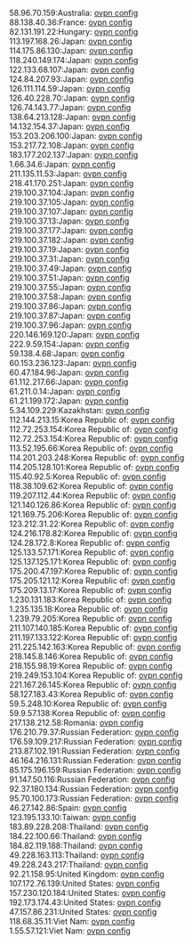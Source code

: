 58.96.70.159:Australia: [ovpn config](vpn/58_96_70_159.ovpn)  
88.138.40.36:France: [ovpn config](vpn/88_138_40_36.ovpn)  
82.131.191.22:Hungary: [ovpn config](vpn/82_131_191_22.ovpn)  
113.197.168.26:Japan: [ovpn config](vpn/113_197_168_26.ovpn)  
114.175.86.130:Japan: [ovpn config](vpn/114_175_86_130.ovpn)  
118.240.149.174:Japan: [ovpn config](vpn/118_240_149_174.ovpn)  
122.133.68.107:Japan: [ovpn config](vpn/122_133_68_107.ovpn)  
124.84.207.93:Japan: [ovpn config](vpn/124_84_207_93.ovpn)  
126.111.114.59:Japan: [ovpn config](vpn/126_111_114_59.ovpn)  
126.40.228.70:Japan: [ovpn config](vpn/126_40_228_70.ovpn)  
126.74.143.77:Japan: [ovpn config](vpn/126_74_143_77.ovpn)  
138.64.213.128:Japan: [ovpn config](vpn/138_64_213_128.ovpn)  
14.132.154.37:Japan: [ovpn config](vpn/14_132_154_37.ovpn)  
153.203.206.100:Japan: [ovpn config](vpn/153_203_206_100.ovpn)  
153.217.72.108:Japan: [ovpn config](vpn/153_217_72_108.ovpn)  
183.177.202.137:Japan: [ovpn config](vpn/183_177_202_137.ovpn)  
1.66.34.6:Japan: [ovpn config](vpn/1_66_34_6.ovpn)  
211.135.11.53:Japan: [ovpn config](vpn/211_135_11_53.ovpn)  
218.41.170.251:Japan: [ovpn config](vpn/218_41_170_251.ovpn)  
219.100.37.104:Japan: [ovpn config](vpn/219_100_37_104.ovpn)  
219.100.37.105:Japan: [ovpn config](vpn/219_100_37_105.ovpn)  
219.100.37.107:Japan: [ovpn config](vpn/219_100_37_107.ovpn)  
219.100.37.13:Japan: [ovpn config](vpn/219_100_37_13.ovpn)  
219.100.37.177:Japan: [ovpn config](vpn/219_100_37_177.ovpn)  
219.100.37.182:Japan: [ovpn config](vpn/219_100_37_182.ovpn)  
219.100.37.19:Japan: [ovpn config](vpn/219_100_37_19.ovpn)  
219.100.37.31:Japan: [ovpn config](vpn/219_100_37_31.ovpn)  
219.100.37.49:Japan: [ovpn config](vpn/219_100_37_49.ovpn)  
219.100.37.51:Japan: [ovpn config](vpn/219_100_37_51.ovpn)  
219.100.37.55:Japan: [ovpn config](vpn/219_100_37_55.ovpn)  
219.100.37.58:Japan: [ovpn config](vpn/219_100_37_58.ovpn)  
219.100.37.86:Japan: [ovpn config](vpn/219_100_37_86.ovpn)  
219.100.37.87:Japan: [ovpn config](vpn/219_100_37_87.ovpn)  
219.100.37.96:Japan: [ovpn config](vpn/219_100_37_96.ovpn)  
220.146.169.120:Japan: [ovpn config](vpn/220_146_169_120.ovpn)  
222.9.59.154:Japan: [ovpn config](vpn/222_9_59_154.ovpn)  
59.138.4.68:Japan: [ovpn config](vpn/59_138_4_68.ovpn)  
60.153.236.123:Japan: [ovpn config](vpn/60_153_236_123.ovpn)  
60.47.184.96:Japan: [ovpn config](vpn/60_47_184_96.ovpn)  
61.112.217.66:Japan: [ovpn config](vpn/61_112_217_66.ovpn)  
61.211.0.14:Japan: [ovpn config](vpn/61_211_0_14.ovpn)  
61.21.199.172:Japan: [ovpn config](vpn/61_21_199_172.ovpn)  
5.34.109.229:Kazakhstan: [ovpn config](vpn/5_34_109_229.ovpn)  
112.144.213.15:Korea Republic of: [ovpn config](vpn/112_144_213_15.ovpn)  
112.72.253.154:Korea Republic of: [ovpn config](vpn/112_72_253_154.ovpn)  
112.72.253.154:Korea Republic of: [ovpn config](vpn/112_72_253_154.ovpn)  
113.52.195.66:Korea Republic of: [ovpn config](vpn/113_52_195_66.ovpn)  
114.201.203.248:Korea Republic of: [ovpn config](vpn/114_201_203_248.ovpn)  
114.205.128.101:Korea Republic of: [ovpn config](vpn/114_205_128_101.ovpn)  
115.40.92.5:Korea Republic of: [ovpn config](vpn/115_40_92_5.ovpn)  
118.38.109.62:Korea Republic of: [ovpn config](vpn/118_38_109_62.ovpn)  
119.207.112.44:Korea Republic of: [ovpn config](vpn/119_207_112_44.ovpn)  
121.140.126.86:Korea Republic of: [ovpn config](vpn/121_140_126_86.ovpn)  
121.169.75.206:Korea Republic of: [ovpn config](vpn/121_169_75_206.ovpn)  
123.212.31.22:Korea Republic of: [ovpn config](vpn/123_212_31_22.ovpn)  
124.216.178.82:Korea Republic of: [ovpn config](vpn/124_216_178_82.ovpn)  
124.28.172.8:Korea Republic of: [ovpn config](vpn/124_28_172_8.ovpn)  
125.133.57.171:Korea Republic of: [ovpn config](vpn/125_133_57_171.ovpn)  
125.137.125.171:Korea Republic of: [ovpn config](vpn/125_137_125_171.ovpn)  
175.200.47.197:Korea Republic of: [ovpn config](vpn/175_200_47_197.ovpn)  
175.205.121.12:Korea Republic of: [ovpn config](vpn/175_205_121_12.ovpn)  
175.209.13.17:Korea Republic of: [ovpn config](vpn/175_209_13_17.ovpn)  
1.230.131.183:Korea Republic of: [ovpn config](vpn/1_230_131_183.ovpn)  
1.235.135.18:Korea Republic of: [ovpn config](vpn/1_235_135_18.ovpn)  
1.239.79.205:Korea Republic of: [ovpn config](vpn/1_239_79_205.ovpn)  
211.107.140.185:Korea Republic of: [ovpn config](vpn/211_107_140_185.ovpn)  
211.197.133.122:Korea Republic of: [ovpn config](vpn/211_197_133_122.ovpn)  
211.225.142.163:Korea Republic of: [ovpn config](vpn/211_225_142_163.ovpn)  
218.145.8.146:Korea Republic of: [ovpn config](vpn/218_145_8_146.ovpn)  
218.155.98.19:Korea Republic of: [ovpn config](vpn/218_155_98_19.ovpn)  
219.249.153.104:Korea Republic of: [ovpn config](vpn/219_249_153_104.ovpn)  
221.167.26.145:Korea Republic of: [ovpn config](vpn/221_167_26_145.ovpn)  
58.127.183.43:Korea Republic of: [ovpn config](vpn/58_127_183_43.ovpn)  
59.5.248.10:Korea Republic of: [ovpn config](vpn/59_5_248_10.ovpn)  
59.9.57.138:Korea Republic of: [ovpn config](vpn/59_9_57_138.ovpn)  
217.138.212.58:Romania: [ovpn config](vpn/217_138_212_58.ovpn)  
176.210.79.37:Russian Federation: [ovpn config](vpn/176_210_79_37.ovpn)  
176.59.109.217:Russian Federation: [ovpn config](vpn/176_59_109_217.ovpn)  
213.87.102.191:Russian Federation: [ovpn config](vpn/213_87_102_191.ovpn)  
46.164.216.131:Russian Federation: [ovpn config](vpn/46_164_216_131.ovpn)  
85.175.196.159:Russian Federation: [ovpn config](vpn/85_175_196_159.ovpn)  
91.147.50.116:Russian Federation: [ovpn config](vpn/91_147_50_116.ovpn)  
92.37.180.134:Russian Federation: [ovpn config](vpn/92_37_180_134.ovpn)  
95.70.100.173:Russian Federation: [ovpn config](vpn/95_70_100_173.ovpn)  
46.27.142.86:Spain: [ovpn config](vpn/46_27_142_86.ovpn)  
123.195.133.10:Taiwan: [ovpn config](vpn/123_195_133_10.ovpn)  
183.89.228.208:Thailand: [ovpn config](vpn/183_89_228_208.ovpn)  
184.22.100.66:Thailand: [ovpn config](vpn/184_22_100_66.ovpn)  
184.82.119.188:Thailand: [ovpn config](vpn/184_82_119_188.ovpn)  
49.228.163.113:Thailand: [ovpn config](vpn/49_228_163_113.ovpn)  
49.228.243.217:Thailand: [ovpn config](vpn/49_228_243_217.ovpn)  
92.21.158.95:United Kingdom: [ovpn config](vpn/92_21_158_95.ovpn)  
107.172.76.139:United States: [ovpn config](vpn/107_172_76_139.ovpn)  
157.230.120.184:United States: [ovpn config](vpn/157_230_120_184.ovpn)  
192.173.174.43:United States: [ovpn config](vpn/192_173_174_43.ovpn)  
47.157.86.231:United States: [ovpn config](vpn/47_157_86_231.ovpn)  
118.68.35.11:Viet Nam: [ovpn config](vpn/118_68_35_11.ovpn)  
1.55.57.121:Viet Nam: [ovpn config](vpn/1_55_57_121.ovpn)  
